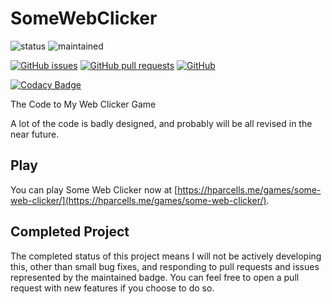 # SomeWebClicker
![status](https://img.shields.io/badge/status-complete-brightgreen.svg)
![maintained](https://img.shields.io/badge/maintained-yes-brightgreen.svg)

[![GitHub issues](https://img.shields.io/github/issues/hparcells/SomeWebClicker.svg)](https://github.com/hparcells/SomeWebClicker)
[![GitHub pull requests](https://img.shields.io/github/issues-pr/hparcells/SomeWebClicker.svg)](https://github.com/hparcells/SomeWebClicker)
[![GitHub](https://img.shields.io/github/license/hparcells/SomeWebClicker.svg)](https://github.com/hparcells/SomeWebClicker)

[![Codacy Badge](https://api.codacy.com/project/badge/Grade/542f595e7a8e4f359cb6bc7f693d3130)](https://app.codacy.com/app/hparcells/SomeWebClicker?utm_source=github.com&utm_medium=referral&utm_content=hparcells/SomeWebClicker&utm_campaign=badger)

The Code to My Web Clicker Game

A lot of the code is badly designed, and probably will be all revised in the near future.

## Play
You can play Some Web Clicker now at [https://hparcells.me/games/some-web-clicker/](https://hparcells.me/games/some-web-clicker/).

## Completed Project
The completed status of this project means I will not be actively developing this, other than small bug fixes, and responding to pull requests and issues represented by the maintained badge. You can feel free to open a pull request with new features if you choose to do so.

